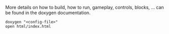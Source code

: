 More details on how to build, how to run, gameplay, controls, blocks, ... can be found in the doxygen documentation.


```
doxygen "<config-file>"
open html/index.html
```
